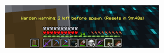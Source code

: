 ![Minecraft screenshot with the text "Warden warning: 2 left before spawn. (Resets in 9m48s)" shown above hotbar.](screenshot.png)
